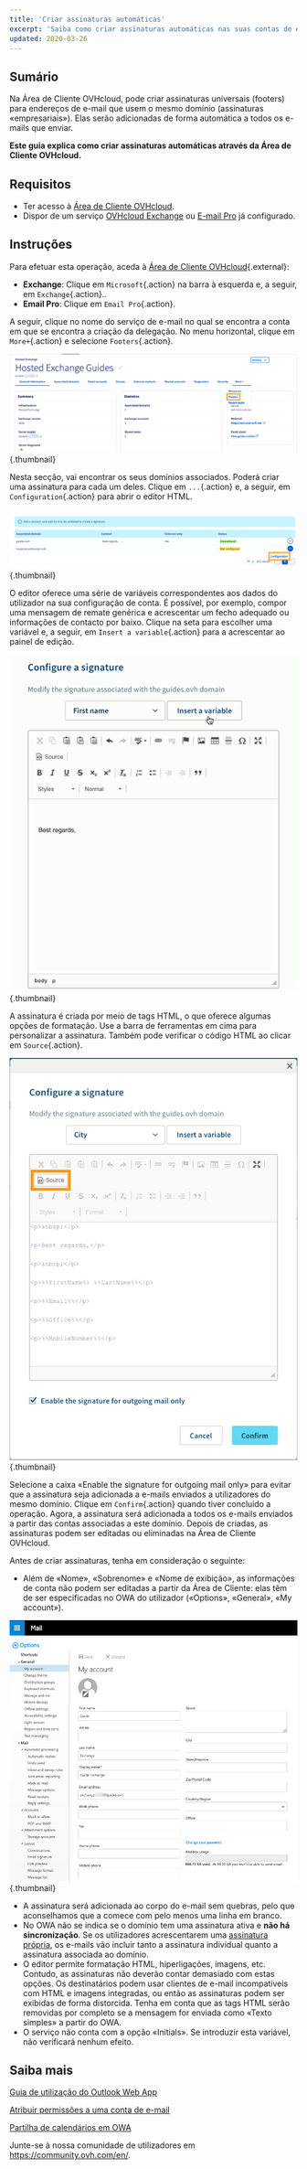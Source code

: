 ```yaml
---
title: 'Criar assinaturas automáticas'
excerpt: 'Saiba como criar assinaturas automáticas nas suas contas de e-mail'
updated: 2020-03-26
---
```


## Sumário

Na Área de Cliente OVHcloud, pode criar assinaturas universais (footers) para endereços de e-mail que usem o mesmo domínio (assinaturas «empresariais»). Elas serão adicionadas de forma automática a todos os e-mails que enviar.

**Este guia explica como criar assinaturas automáticas através da Área de Cliente OVHcloud.**

## Requisitos

- Ter acesso à [Área de Cliente OVHcloud](https://www.ovh.com/auth/?action=gotomanager&from=https://www.ovh.pt/&ovhSubsidiary=pt).
- Dispor de um serviço [OVHcloud Exchange](https://www.ovhcloud.com/pt/emails/hosted-exchange/) ou [E-mail Pro](https://www.ovhcloud.com/pt/emails/email-pro/) já configurado.

## Instruções

Para efetuar esta operação, aceda à [Área de Cliente OVHcloud](https://www.ovh.com/auth/?action=gotomanager&from=https://www.ovh.pt/&ovhSubsidiary=pt){.external}:

- **Exchange**: Clique em `Microsoft`{.action} na barra à esquerda e, a seguir, em `Exchange`{.action}.. 
- **Email Pro**: Clique em `Email Pro`{.action}.

A seguir, clique no nome do serviço de e-mail no qual se encontra a conta em que se encontra a criação da delegação. No menu horizontal, clique em `More+`{.action} e selecione `Footers`{.action}.

![exchangesig](images/exchange-footer-step1.png){.thumbnail}

Nesta secção, vai encontrar os seus domínios associados. Poderá criar uma assinatura para cada um deles. Clique em `...`{.action} e, a seguir, em `Configuration`{.action} para abrir o editor HTML.

![exchangesig](images/exchange-footer-step2.png){.thumbnail}

O editor oferece uma série de variáveis correspondentes aos dados do utilizador na sua configuração de conta. É possível, por exemplo, compor uma mensagem de remate genérica e acrescentar um fecho adequado ou informações de contacto por baixo. Clique na seta para escolher uma variável e, a seguir, em `Insert a variable`{.action} para a acrescentar ao painel de edição.

![exchangesig](images/exchange-footer-step3aag.gif){.thumbnail}

A assinatura é criada por meio de tags HTML, o que oferece algumas opções de formatação. Use a barra de ferramentas em cima para personalizar a assinatura. Também pode verificar o código HTML ao clicar em `Source`{.action}.
 
![exchangesig](images/exchange-footer-step4.png){.thumbnail}

Selecione a caixa «Enable the signature for outgoing mail only» para evitar que a assinatura seja adicionada a e-mails enviados a utilizadores do mesmo domínio. Clique em `Confirm`{.action} quando tiver concluído a operação. Agora, a assinatura será adicionada a todos os e-mails enviados a partir das contas associadas a este domínio. Depois de criadas, as assinaturas podem ser editadas ou eliminadas na Área de Cliente OVHcloud.

Antes de criar assinaturas, tenha em consideração o seguinte:

- Além de «Nome», «Sobrenome» e «Nome de exibição», as informações de conta não podem ser editadas a partir da Área de Cliente: elas têm de ser especificadas no OWA do utilizador («Options», «General», «My account»).

![exchangesig](images/exchange-footer-step5.png){.thumbnail}

- A assinatura será adicionada ao corpo do e-mail sem quebras, pelo que aconselhamos que a comece com pelo menos uma linha em branco.
- No OWA não se indica se o domínio tem uma assinatura ativa e **não há sincronização**. Se os utilizadores acrescentarem uma [assinatura própria](/pages/web/emails/email_owa#adicionar-assinatura), os e-mails vão incluir tanto a assinatura individual quanto a assinatura associada ao domínio.
- O editor permite formatação HTML, hiperligações, imagens, etc. Contudo, as assinaturas não deverão contar demasiado com estas opções. Os destinatários podem usar clientes de e-mail incompatíveis com HTML e imagens integradas, ou então as assinaturas podem ser exibidas de forma distorcida. Tenha em conta que as tags HTML serão removidas por completo se a mensagem for enviada como «Texto simples» a partir do OWA.
- O serviço não conta com a opção «Initials». Se introduzir esta variável, não verificará nenhum efeito.

## Saiba mais

[Guia de utilização do Outlook Web App](/pages/web_cloud/email_and_collaborative_solutions/using_the_outlook_web_app_webmail/email_owa)

[Atribuir permissões a uma conta de e-mail](/pages/web_cloud/email_and_collaborative_solutions/microsoft_exchange/feature_delegation)

[Partilha de calendários em OWA](/pages/web_cloud/email_and_collaborative_solutions/using_the_outlook_web_app_webmail/owa_calendar_sharing)

Junte-se à nossa comunidade de utilizadores em <https://community.ovh.com/en/>.
